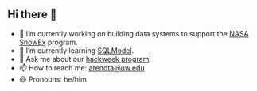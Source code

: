 ## Hi there 👋

- 🔭 I’m currently working on building data systems to support the [NASA SnowEx](https://snow.nasa.gov/campaigns/snowex) program.
- 🌱 I’m currently learning [SQLModel](https://sqlmodel.tiangolo.com/).
- 💬 Ask me about our [hackweek program](https://escience.washington.edu/using-data-science/hackweeks/)!
- 📫 How to reach me: [arendta@uw.edu](mailto:arendta@uw.edu)
- 😄 Pronouns: he/him
  
<!--
**aaarendt/aaarendt** is a ✨ _special_ ✨ repository because its `README.md` (this file) appears on your GitHub profile.

Here are some ideas to get you started:

- 🔭 I’m currently working on ...
- 🌱 I’m currently learning ...
- 👯 I’m looking to collaborate on ...
- 🤔 I’m looking for help with ...
- 💬 Ask me about ...
- 📫 How to reach me: ...
- 😄 Pronouns: ...
- ⚡ Fun fact: ...
-->
